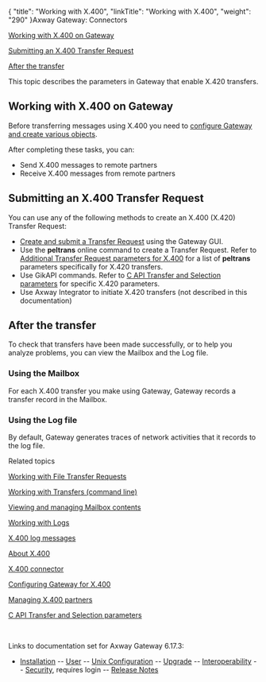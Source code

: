 {
    "title": "Working with X.400",
    "linkTitle": "Working with X.400",
    "weight": "290"
}<span class="mc-variable axway_variables.Component_Long_Name variable">Axway Gateway</span>: Connectors

[Working with X.400 on Gateway](#working_with_x400)

[Submitting an X.400 Transfer Request](#submitting_x400_transfer_request)

[After the transfer](#after_transfer)

This topic describes the parameters in Gateway that enable X.420 transfers.

<span id="working_with_x400"></span>

## Working with X.400 on Gateway

Before transferring messages using X.400 you need to [configure Gateway and create various objects](../x400_configuring).

After completing these tasks, you can:

-   Send X.400 messages to remote partners
-   Receive X.400 messages from remote partners

<span id="submitting_x400_transfer_request"></span>

## Submitting an X.400 Transfer Request

You can use any of the following methods to create an X.400 (X.420) Transfer Request:

-   [Create and submit a Transfer Request](../../../transfers_start_here/submitting_transfer_requests_start_here/working_with_transfers_(gui)) using the Gateway GUI.
-   Use the <span class="code" style="font-weight: bold;">peltrans</span> online command to create a Transfer Request. Refer to [Additional Transfer Request parameters for X.400](../../../transfers_start_here/submitting_transfer_requests_start_here/working_with_transfers_cli/transfer_req_parameter_list#x400_transfer_parameters) for a list of <span class="code" style="font-weight: bold;">peltrans</span> parameters specifically for X.420 transfers.
-   Use GikAPI commands. Refer to [C API Transfer and Selection parameters](../../../customizing_gw_about/c_api_about/c_api_trans_and_sel_paras#x400) for specific X.420 parameters.
-   Use Axway Integrator to initiate X.420 transfers (not described in this documentation)

<span id="after_transfer"></span>

## After the transfer

To check that transfers have been made successfully, or to help you analyze problems, you can view the Mailbox and the Log file.

### Using the Mailbox

For each X.400 transfer you make using Gateway, Gateway records a transfer record in the Mailbox.

### Using the Log file

By default, Gateway generates traces of network activities that it records to the log file.

Related topics

[Working with File Transfer Requests](../../../transfers_start_here/submitting_transfer_requests_start_here/working_with_transfers_(gui))

[Working with Transfers (command line)](../../../transfers_start_here/submitting_transfer_requests_start_here/working_with_transfers_cli)

[Viewing and managing Mailbox contents](../../../transfers_start_here/monitoring_transfers_start_here/viewing_and_managing_mailbox_contents_(gui))

[Working with Logs](../../../transfers_start_here/monitoring_transfers_start_here/log_files/working_with_logs_(gui))

[X.400 log messages](../../../log_messages_about/x400_messages)

[About X.400](../)

[X.400 connector](../x400_connector)

[Configuring Gateway for X.400](../x400_configuring)

[Managing X.400 partners](../x400_managing_partners)

[C API Transfer and Selection parameters](../../../customizing_gw_about/c_api_about/c_api_trans_and_sel_paras)

 

Links to documentation set for Axway Gateway <span class="mc-variable axway_variables.Release_Number variable">6.17.3</span>:

-   [Installation](#) -- [User](#) -- [Unix Configuration](#) -- [Upgrade](#) -- [Interoperability](#) -- [Security](#), requires login -- [Release Notes](#)
